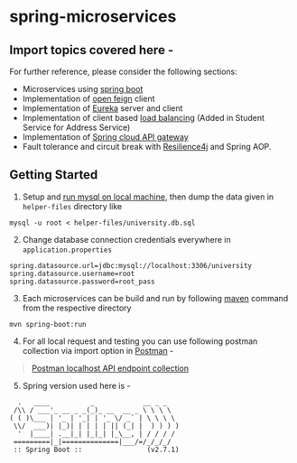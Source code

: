 # spring-microservices
## Import topics covered here - 
For further reference, please consider the following sections:

* Microservices using [spring boot](https://spring.io/blog/2015/07/14/microservices-with-spring) 
* Implementation of [open feign](https://cloud.spring.io/spring-cloud-netflix/multi/multi_spring-cloud-feign.html) client 
* Implementation of [Eureka](https://cloud.spring.io/spring-cloud-netflix/multi/multi_spring-cloud-eureka-server.html) server and client 
* Implementation of client based [load balancing](https://spring.io/guides/gs/spring-cloud-loadbalancer/) 
  (Added in Student Service for Address Service)
* Implementation of [Spring cloud API gateway](https://spring.io/projects/spring-cloud-gateway)
* Fault tolerance and circuit break with [Resilience4j](https://resilience4j.readme.io/docs) and Spring AOP.


## Getting Started 


1. Setup and [run mysql on local machine](https://www.prisma.io/dataguide/mysql/setting-up-a-local-mysql-database), then dump the data given in `helper-files` directory like 

```
mysql -u root < helper-files/university.db.sql 
```
2. Change database connection credentials everywhere in `application.properties`

```
spring.datasource.url=jdbc:mysql://localhost:3306/university
spring.datasource.username=root
spring.datasource.password=root_pass
```
3. Each microservices can be build and run by following [maven](https://maven.apache.org/) command from the respective directory 

```
mvn spring-boot:run
```
4. For all local request and testing you can use following postman collection via import option in [Postman](https://www.postman.com/downloads/) - 
> [Postman localhost API endpoint collection](https://www.getpostman.com/collections/e9ec883b436965c3de45)

5. Spring version used here is - 

```
  .   ____          _            __ _ _
 /\\ / ___'_ __ _ _(_)_ __  __ _ \ \ \ \
( ( )\___ | '_ | '_| | '_ \/ _` | \ \ \ \
 \\/  ___)| |_)| | | | | || (_| |  ) ) ) )
  '  |____| .__|_| |_|_| |_\__, | / / / /
 =========|_|==============|___/=/_/_/_/
 :: Spring Boot ::                (v2.7.1)
 ```